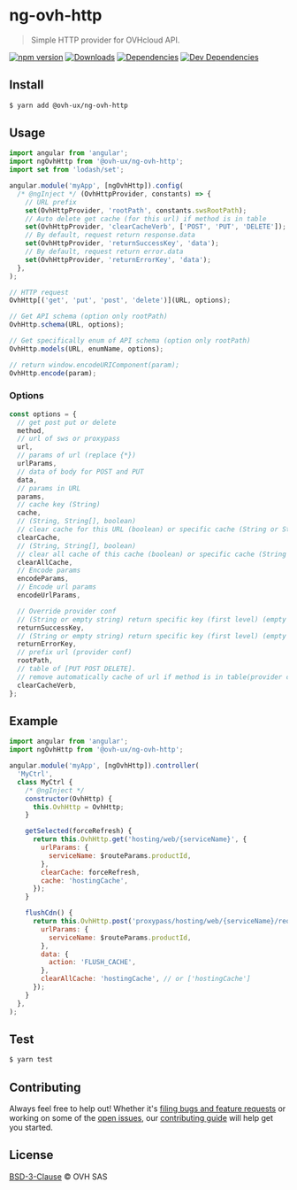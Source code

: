 # ng-ovh-http

> Simple HTTP provider for OVHcloud API.

[![npm version](https://badgen.net/npm/v/@ovh-ux/ng-ovh-http)](https://www.npmjs.com/package/@ovh-ux/ng-ovh-http) [![Downloads](https://badgen.net/npm/dt/@ovh-ux/ng-ovh-http)](https://npmjs.com/package/@ovh-ux/ng-ovh-http) [![Dependencies](https://badgen.net/david/dep/ovh/manager/packages/components/ng-ovh-http)](https://npmjs.com/package/@ovh-ux/ng-ovh-http?activeTab=dependencies) [![Dev Dependencies](https://badgen.net/david/dev/ovh/manager/packages/components/ng-ovh-http)](https://npmjs.com/package/@ovh-ux/ng-ovh-http?activeTab=dependencies)

## Install

```sh
$ yarn add @ovh-ux/ng-ovh-http
```

## Usage

```js
import angular from 'angular';
import ngOvhHttp from '@ovh-ux/ng-ovh-http';
import set from 'lodash/set';

angular.module('myApp', [ngOvhHttp]).config(
  /* @ngInject */ (OvhHttpProvider, constants) => {
    // URL prefix
    set(OvhHttpProvider, 'rootPath', constants.swsRootPath);
    // Auto delete get cache (for this url) if method is in table
    set(OvhHttpProvider, 'clearCacheVerb', ['POST', 'PUT', 'DELETE']);
    // By default, request return response.data
    set(OvhHttpProvider, 'returnSuccessKey', 'data');
    // By default, request return error.data
    set(OvhHttpProvider, 'returnErrorKey', 'data');
  },
);
```

```js
// HTTP request
OvhHttp[('get', 'put', 'post', 'delete')](URL, options);

// Get API schema (option only rootPath)
OvhHttp.schema(URL, options);

// Get specifically enum of API schema (option only rootPath)
OvhHttp.models(URL, enumName, options);

// return window.encodeURIComponent(param);
OvhHttp.encode(param);
```

### Options

```js
const options = {
  // get post put or delete
  method,
  // url of sws or proxypass
  url,
  // params of url (replace {*})
  urlParams,
  // data of body for POST and PUT
  data,
  // params in URL
  params,
  // cache key (String)
  cache,
  // (String, String[], boolean)
  // clear cache for this URL (boolean) or specific cache (String or String[])
  clearCache,
  // (String, String[], boolean)
  // clear all cache of this cache (boolean) or specific cache (String or String[])
  clearAllCache,
  // Encode params
  encodeParams,
  // Encode url params
  encodeUrlParams,

  // Override provider conf
  // (String or empty string) return specific key (first level) (empty for return all)
  returnSuccessKey,
  // (String or empty string) return specific key (first level) (empty for return all)
  returnErrorKey,
  // prefix url (provider conf)
  rootPath,
  // table of [PUT POST DELETE].
  // remove automatically cache of url if method is in table(provider conf)
  clearCacheVerb,
};
```

## Example

```js
import angular from 'angular';
import ngOvhHttp from '@ovh-ux/ng-ovh-http';

angular.module('myApp', [ngOvhHttp]).controller(
  'MyCtrl',
  class MyCtrl {
    /* @ngInject */
    constructor(OvhHttp) {
      this.OvhHttp = OvhHttp;
    }

    getSelected(forceRefresh) {
      return this.OvhHttp.get('hosting/web/{serviceName}', {
        urlParams: {
          serviceName: $routeParams.productId,
        },
        clearCache: forceRefresh,
        cache: 'hostingCache',
      });
    }

    flushCdn() {
      return this.OvhHttp.post('proxypass/hosting/web/{serviceName}/request', {
        urlParams: {
          serviceName: $routeParams.productId,
        },
        data: {
          action: 'FLUSH_CACHE',
        },
        clearAllCache: 'hostingCache', // or ['hostingCache']
      });
    }
  },
);
```

## Test

```sh
$ yarn test
```

## Contributing

Always feel free to help out! Whether it's [filing bugs and feature requests](https://github.com/ovh/manager/issues/new) or working on some of the [open issues](https://github.com/ovh/manager/issues), our [contributing guide](https://github.com/ovh/manager/blob/master/CONTRIBUTING.md) will help get you started.

## License

[BSD-3-Clause](LICENSE) © OVH SAS
